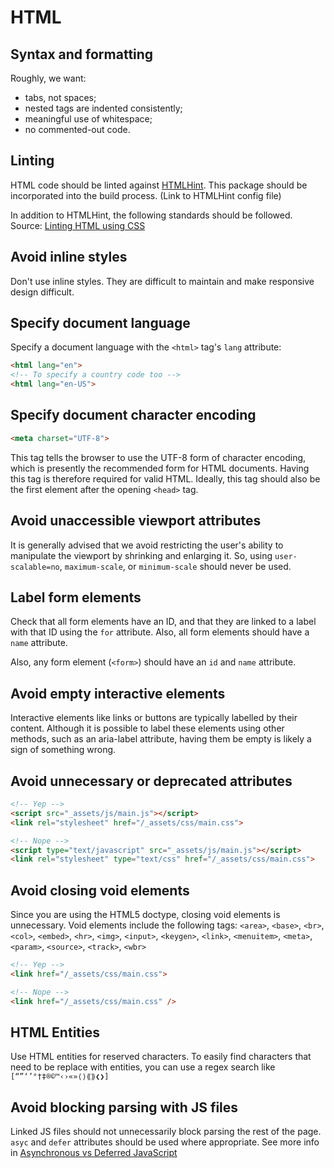 # HTML

## Syntax and formatting
Roughly, we want:
- tabs, not spaces;
- nested tags are indented consistently;
- meaningful use of whitespace;
- no commented-out code.

## Linting
HTML code should be linted against [HTMLHint](https://www.npmjs.com/package/htmlhint). This package should be incorporated into the build process. (Link to HTMLHint config file)

In addition to HTMLHint, the following standards should be followed. Source: [Linting HTML using CSS](https://bitsofco.de/linting-html-using-css/)

## Avoid inline styles
Don't use inline styles. They are difficult to maintain and make responsive design difficult.

## Specify document language
Specify a document language with the `<html>` tag's `lang` attribute:
```html
<html lang="en">
<!-- To specify a country code too -->
<html lang="en-US">
```

## Specify document character encoding
```html
<meta charset="UTF-8">
```
This tag tells the browser to use the UTF-8 form of character encoding, which is presently the recommended form for HTML documents. Having this tag is therefore required for valid HTML. Ideally, this tag should also be the first element after the opening `<head>` tag.

## Avoid unaccessible viewport attributes
It is generally advised that we avoid restricting the user's ability to manipulate the viewport by shrinking and enlarging it. So, using `user-scalable=no`, `maximum-scale`, or `minimum-scale` should never be used.

## Label form elements
Check that all form elements have an ID, and that they are linked to a label with that ID using the `for` attribute. Also, all form elements should have a `name` attribute.

Also, any form element (`<form>`) should have an `id` and `name` attribute.

## Avoid empty interactive elements
Interactive elements like links or buttons are typically labelled by their content. Although it is possible to label these elements using other methods, such as an aria-label attribute, having them be empty is likely a sign of something wrong.

## Avoid unnecessary or deprecated attributes
```html
<!-- Yep -->
<script src="_assets/js/main.js"></script>
<link rel="stylesheet" href="/_assets/css/main.css">

<!-- Nope -->
<script type="text/javascript" src="_assets/js/main.js"></script>
<link rel="stylesheet" type="text/css" href="/_assets/css/main.css">
```

## Avoid closing void elements
Since you are using the HTML5 doctype, closing void elements is unnecessary. Void elements include the following tags:
`<area>`, `<base>`, `<br>`, `<col>`, `<embed>`, `<hr>`, `<img>`, `<input>`, `<keygen>`, `<link>`, `<menuitem>`, `<meta>`, `<param>`, `<source>`, `<track>`, `<wbr>`
```html
<!-- Yep -->
<link href="/_assets/css/main.css">

<!-- Nope -->
<link href="/_assets/css/main.css" />
```

## HTML Entities
Use HTML entities for reserved characters. To easily find characters that need to be replace with entities, you can use a regex search like `[“”‘’°†‡®©™‹›«»⟨⟩⟪⟫❮❯]`

## Avoid blocking parsing with JS files
Linked JS files should not unnecessarily block parsing the rest of the page. `asyc` and `defer` attributes should be used where appropriate. See more info in [Asynchronous vs Deferred JavaScript](https://bitsofco.de/async-vs-defer/)
